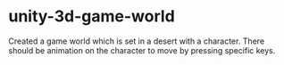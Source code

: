 # unity-3d-game-world
Created a game world which is set in a desert with a character. There should be animation on the character to move by pressing specific keys.
